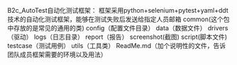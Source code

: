 B2c_AutoTest自动化测试框架：
框架采用python+selenium+pytest+yaml+ddt技术的自动化测试框架，能够在测试失败后发送给指定人员邮箱
common(这个包中存放的是常见的通用的类)
config（配置文件目录）
data（数据文件）
drivers（驱动）
logs（日志目录）
report（报告）
screenshot(截图)
script(脚本文件)
testcase（测试用例）
utils（工具类）
ReadMe.md（加个说明性的文件，告诉团队成员框架需要的环境以及用法）
